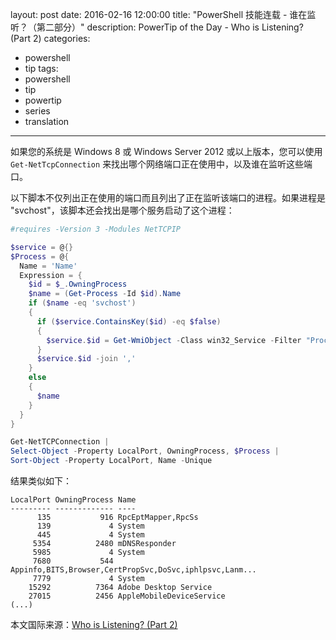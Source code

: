 layout: post
date: 2016-02-16 12:00:00
title: "PowerShell 技能连载 - 谁在监听？（第二部分）"
description: PowerTip of the Day - Who is Listening? (Part 2)
categories:
- powershell
- tip
tags:
- powershell
- tip
- powertip
- series
- translation
---
如果您的系统是 Windows 8 或 Windows Server 2012 或以上版本，您可以使用 `Get-NetTcpConnection` 来找出哪个网络端口正在使用中，以及谁在监听这些端口。

以下脚本不仅列出正在使用的端口而且列出了正在监听该端口的进程。如果进程是 "svchost"，该脚本还会找出是哪个服务启动了这个进程：

```powershell
#requires -Version 3 -Modules NetTCPIP

$service = @{}
$Process = @{
  Name = 'Name'
  Expression = {
    $id = $_.OwningProcess
    $name = (Get-Process -Id $id).Name 
    if ($name -eq 'svchost')
    {
      if ($service.ContainsKey($id) -eq $false)
      {
        $service.$id = Get-WmiObject -Class win32_Service -Filter "ProcessID=$id" | Select-Object -ExpandProperty Name
      }
      $service.$id -join ','
    }
    else
    {
      $name
    }
  }
}

Get-NetTCPConnection | 
Select-Object -Property LocalPort, OwningProcess, $Process | 
Sort-Object -Property LocalPort, Name -Unique
```

结果类似如下：

    LocalPort OwningProcess Name                                                   
    --------- ------------- ----                                                   
          135           916 RpcEptMapper,RpcSs                                     
          139             4 System                                                 
          445             4 System                                                 
         5354          2480 mDNSResponder                                          
         5985             4 System                                                 
         7680           544 Appinfo,BITS,Browser,CertPropSvc,DoSvc,iphlpsvc,Lanm...
         7779             4 System                                                 
        15292          7364 Adobe Desktop Service                                  
        27015          2456 AppleMobileDeviceService                               
    (...)

<!--more-->
本文国际来源：[Who is Listening? (Part 2)](http://community.idera.com/powershell/powertips/b/tips/posts/who-is-listening-part-2)
